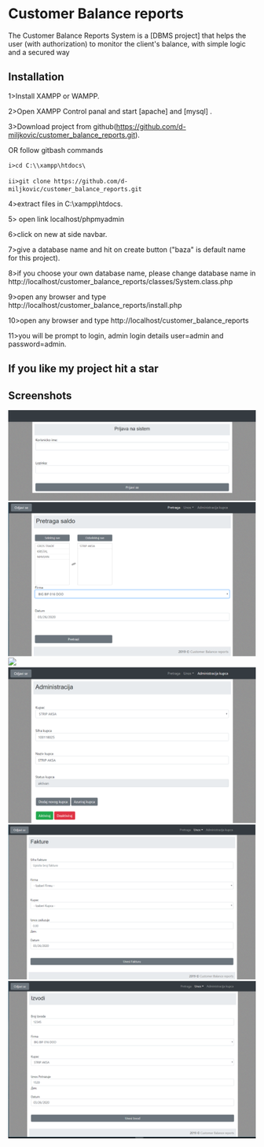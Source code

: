 # Customer Balance reports

The Customer Balance Reports System is a [DBMS project] that helps the user (with authorization) to monitor the client's balance, with simple logic and a secured way

## Installation

1>Install XAMPP or WAMPP.

2>Open XAMPP Control panal and start [apache] and [mysql] .

3>Download project from github(https://github.com/d-miljkovic/customer_balance_reports.git).
 
 OR follow gitbash commands

    i>cd C:\\xampp\htdocs\

    ii>git clone https://github.com/d-miljkovic/customer_balance_reports.git

4>extract files in C:\\xampp\htdocs\.

5> open link localhost/phpmyadmin

6>click on new at side navbar.

7>give a database name and hit on create button ("baza" is default name for this project).

8>if you choose your own database name, please change database name in http://localhost/customer_balance_reports/classes/System.class.php

9>open any browser and type http://localhost/customer_balance_reports/install.php

10>open any browser and type http://localhost/customer_balance_reports

11>you will be prompt to login, admin login details  user=admin and password=admin.


## If you like my project hit a star


## Screenshots
<img src="screenshots/login.png" />
<img src="screenshots/pretraga.png" />
<img src="screenshots/pretraga_saldo" />
<img src="screenshots/administracija.png" />
<img src="screenshots/fakture.png" />
<img src="screenshots/izvodi.png" />



